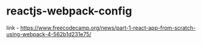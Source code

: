 # reactjs-webpack-config
link - https://www.freecodecamp.org/news/part-1-react-app-from-scratch-using-webpack-4-562b1d231e75/
